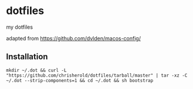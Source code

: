 # dotfiles
my dotfiles

adapted from https://github.com/dvlden/macos-config/

## Installation
`mkdir ~/.dot && curl -L "https://github.com/chrisherold/dotfiles/tarball/master" | tar -xz -C ~/.dot --strip-components=1 && cd ~/.dot && sh bootstrap`